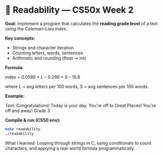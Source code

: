 # 📖 Readability — CS50x Week 2

**Goal:** Implement a program that calculates the **reading grade level** of a text using the *Coleman–Liau index*.

**Key concepts:**
- Strings and character iteration  
- Counting letters, words, sentences  
- Arithmetic and rounding (float → int)  

**Formula:**  

index = 0.0588 × L – 0.296 × S – 15.8

where L = avg letters per 100 words, S = avg sentences per 100 words.

**Example:**

Text: Congratulations! Today is your day. You're off to Great Places! You're off and away!
Grade 3

**Compile & run (CS50 env):**
```bash
make readability
./readability
```
What I learned: Looping through strings in C, using conditionals to count characters, and applying a real-world formula programmatically.
